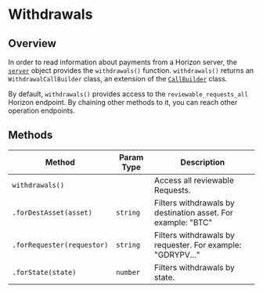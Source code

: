 # Withdrawals

## Overview

In order to read information about payments from a Horizon server, the [`server`](./server.md) object provides the `withdrawals()` function. 
`withdrawals()` returns an `WithdrawalCallBuilder` class, an extension of the [`CallBuilder`](./call_builder.md) class.

By default, `withdrawals()` provides access to the `reviewable_requests_all` Horizon endpoint.  By chaining other methods to it, you can reach other operation endpoints.

## Methods

| Method                              | Param Type | Description                              |
| ----------------------------------- | ---------- | ---------------------------------------- |
| `withdrawals()`              |            | Access all reviewable Requests.          |
| `.forDestAsset(asset)`                  | `string`   | Filters withdrawals by destination asset. For example: "BTC"  |
| `.forRequester(requestor)`          | `string`   | Filters withdrawals by requester. For example: "GDRYPV..."  |
| `.forState(state)`          | `number`   | Filters withdrawals by state. |

